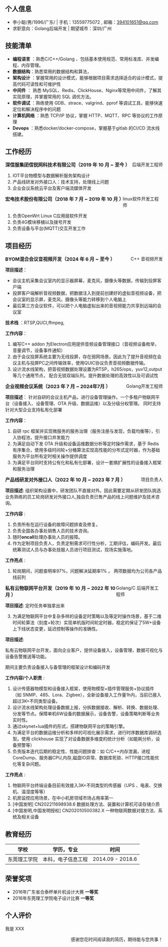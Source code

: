 ## 个人信息

- 李小聪/男/1996/广东/ | 手机：13559775072 , 邮箱：394101651@qq.com
- 求职意向：Golang后端开发 | 期望城市：深圳/广州

## 技能清单

- **编程语言** ：熟悉C/C++/Golang 、包括基本使用规范、常用标准库、并发编程、内存管理。
- **数据结构**：熟悉常用的数据结构和算法，
- **架构设计** ：掌握常用的设计模式，能够根据项目需求选择适合的设计模式，提高代码可读性和可维护性
- **中间件** ： 熟悉 MySQL、Redis、ClickHouse、Nginx等常用中间件，了解其实现原理，并掌握常用的 SQL 调优方法。
- **软件调试** ：熟练使用 GDB、strace、valgrind、pprof 等调试工具，能够快速定位和解决程序中的问题
- **计算机网络** ：熟悉 TCP/IP 协议，掌握 HTTP、MQTT、RPC 等协议的工作原理
- **Devops** ：熟悉docker/docker-compose，掌握基于gitlab 的CI/CD 流水线搭建。


## 工作经历
<div style="display: flex; justify-content: space-between;">
  <div style="font-size: 15px;"><strong>深信服集团信锐网科技术有限公司（2019 年 10 月 ~ 至今 ）</strong></div>
  <div>后端开发工程师</div>
</div>

1. IOT平台物模型与数据解析服务架构设计
2. 产品线研发对外接口人：技术支持，处理线上问题
3. 企业会议系统云平台及客户端流媒体开发

<div style="display: flex; justify-content: space-between;">
  <div style="font-size: 15px;"><strong>宏电技术股份有限公司（2018 年 7 月 ~ 2019 年 10 月 ）</strong></div>
  <div>linux软件开发工程师</div>
</div>

1. 负责OpenWrt Linux C应用层软件开发
2. 负责4G模块移植以及拨号开发
3. 负责设备与平台(MQTT)交互开发工作

## 项目经历 
<div style="display: flex; justify-content: space-between;">
  <div style="font-size: 15px;"><strong>BYOM混合会议音视频开发（2024 年 6 月 ~ 至今 ）</strong></div>
  <div>C++ 音视频开发</div>
</div>

**项目描述**：

- 会议主机采集会议室内的显示器屏幕，麦克风，摄像头等数据，传输到投屏客户端
- 投屏客户端解析音视频数据，把数据注入到提前创建好的虚拟音视频设备，把会议室的显示屏，麦克风，摄像头等能力转移到个人电脑上
- 最后第三方会议软件，可以把个人电脑虚拟出来的音视频能力共享到远端的会议室

**技术栈** ：RTSP,QUCI,ffmpeg,

**工作内容**：

1. 编写C++ addon 为Electron应用提供音频设备管理接口（音视频设备枚举，音量调节，设备事件通知）
2. 由于会议投屏系统主要为无线投屏，存在弱网场景。因此为了提升音视频在会议主机与投屏PC之间传输效率，使用QUIC协议负责音视频数据传输。
3. 设计流水线架构，把音视频数据处理设置为RTSP，h265/ops，yuv12,output 等几个通用节点， 配合无锁双端队列。提升数据处理的高效性以及可调试性


<div style="display: flex; justify-content: space-between;">
  <div style="font-size: 15px;"><strong>企业视频会议系统（2023 年 7 月 ~ 2024年7月 ）</strong></div>
  <div>Golang开发工程师</div>
</div>

**项目描述**：
针对自研的会议主机产品，进行设备管理操作。一个多租户物联网平台（设备接入、设备管理、OTA  升级、数据运维）以及分级分权管理。
同时支持针对大型企业支持私有化部署

**工作内容**：

1. 自研 rpc  框架并实现微服务的服务治理（服务注册与发现，负载均衡等），引入协程池，提升接口并发能力
2. 为满足自动下发 OTA  升级和设备运维数据分析等定时操作需求，基于 Redis  有序集合，使用多级时间轮+分桶算法实现高性能的分布式定时器，作为基础服务为平台所有定时相关操作提供调度
3. 为满足平台同时支持公有化和私有化部署，设计一套搞扩展性的设备接入框架和服务治理


<div style="display: flex; justify-content: space-between;">
  <div style="font-size: 15px;"><strong>产品线研发对外接口人（2022 年 10 月 ~ 2023 年 7 月 ）</strong></div>
  <div>项目负责人</div>
</div>

**项目描述**: 组织架构设置中，研发团队不直接对外。因此需要定期从研发团队挑选业务熟练的员工轮岗研发对外接口人,独自负责已售产品的线上问题维护及技术咨询。

**工作内容** : 

1. 负责所有在运行设备的故障问题排查及修复。
2. 负责全国各办事处销售人员的技术咨询。
3. 随时**oncall**处理办事处人员的报障。
4. 作为定制项目负责人，负责定制需求可行性分析，工期评估，编码开发。最后统筹测试人员与办事处技服人员进行项目测试，现场实施落地。

**工作亮点** :

1. 轮岗期间，问题查明率97%，问题解决延期率1% 。 两项数据均为公司各产品线前列

<div style="display: flex; justify-content: space-between;">
  <div style="font-size: 15px;"><strong>私有云物联网平台开发（2019 年 10 月 ~ 2022 年 10 月 ）</strong></div>
  <div>Golang/C 后端开发工程师</div>
</div>

**项目描述**: 
定时任务单独拿出来

3. 为满足物联网平台中复杂多样的设备定时策略以及等定时操作场景，基于二维时间轮算法（刻度+轮次）实现单机版时间轮定时器，稳定的保证了5W+设备上下线状态变更，延迟控制等操作的准确性。

**项目描述**: 

私有云物联网平台开发，面向企业客户，提供设备接入，设备管理，数据可视化与设备告警推送等功能。

期间主要负责设备接入与备管理的框架设计和编码开发

**工作内容/个人职责** : 

1. 设计传感器物模型和设备接入框架，使用物模型+插件管理服务+协议插件（如 SNMP、485、Lora、Zigbee），全新设备接入工作量1h内，当前已接入超过3K+不同类型设备。
2. 设计流水线架构处理设备数据上报，分拆数据接收、解析、转换、数据处理、分发等节点。保障单机6W设备的数据展示，设备告警，设备策略判断等业务实时性。
3. 通过skynet+lua插件的形式，搭建物联网平台的策略引擎。
4. 为满足平台的数据运维分析和多样的可视化展示需求，进行时序数据库调研选型。使用 clickhouse  实现了对设备数据多维度的统计分析（如能耗分析，设备预警等）
5. 负责版本迭代后期的稳定性、性能问题排查：如 C/C++内存泄漏，进程CoreDump、服务器CPU,内存,磁盘IO异常、数据库死锁、HTTP接口性能优化等复杂问题。

**工作亮点** :
1. 物联网平台终端设备目前有效接入3K+不同类型的传感器（UPS 、电表、交换机、温湿度等等）
2. 机房监控应用场景，在中小机房领域市场占用率第一
3. [中国发明] CN202211698938.6 数据处理方法、装置和计算机可读存储介质
4. [中国发明,中国发明授权] CN202010500382.X 一种物联网数据对接方法、系统及相关设备

## 教育经历

| 学校         | 学历，专业     | 时间              | 
| ------------ | -------------- | ----------------- |
| 东莞理工学院 | 本科，电子信息工程 | 2014.09 - 2018.6 |


## 荣誉奖项
* 2016年广东省合泰杯单片机设计大赛     **一等奖**
* 2016年东莞理工学院电子设计比赛       **一等奖**


## 个人评价

我是 XXX

<p style="text-align: right;">感谢您花时间阅读我的简历，期待能与您共事！</p>

<div style="page-break-after: always;"></div>
